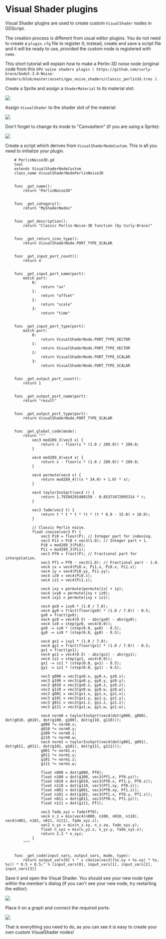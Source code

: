 

Visual Shader plugins
=====================

Visual Shader plugins are used to create custom `VisualShader` nodes
in GDScript.

The creation process is different from usual editor plugins. You do not need to
create a `plugin.cfg` file to register it; instead, create and save a script
file and it will be ready to use, provided the custom node is registered with
`name`.

This short tutorial will explain how to make a Perlin-3D noise node (original
code from this `GPU noise shaders plugin
( https://github.com/curly-brace/Godot-3.0-Noise-Shaders/blob/master/assets/gpu_noise_shaders/classic_perlin3d.tres )`.

Create a Sprite and assign a `ShaderMaterial` to its material slot:

![](img/visual_shader_plugins_start.png)

Assign `VisualShader` to the shader slot of the material:

![](img/visual_shader_plugins_start2.png)

Don't forget to change its mode to "CanvasItem" (if you are using a Sprite):

![](img/visual_shader_plugins_start3.png)

Create a script which derives from `VisualShaderNodeCustom`. This is
all you need to initialize your plugin.

```
    # PerlinNoise3D.gd
    tool
    extends VisualShaderNodeCustom
    class_name VisualShaderNodePerlinNoise3D


    func _get_name():
        return "PerlinNoise3D"


    func _get_category():
        return "MyShaderNodes"


    func _get_description():
        return "Classic Perlin-Noise-3D function (by Curly-Brace)"


    func _get_return_icon_type():
        return VisualShaderNode.PORT_TYPE_SCALAR


    func _get_input_port_count():
        return 4


    func _get_input_port_name(port):
        match port:
            0:
                return "uv"
            1:
                return "offset"
            2:
                return "scale"
            3:
                return "time"


    func _get_input_port_type(port):
        match port:
            0:
                return VisualShaderNode.PORT_TYPE_VECTOR
            1:
                return VisualShaderNode.PORT_TYPE_VECTOR
            2:
                return VisualShaderNode.PORT_TYPE_SCALAR
            3:
                return VisualShaderNode.PORT_TYPE_SCALAR


    func _get_output_port_count():
        return 1


    func _get_output_port_name(port):
        return "result"


    func _get_output_port_type(port):
        return VisualShaderNode.PORT_TYPE_SCALAR


    func _get_global_code(mode):
        return """
            vec3 mod289_3(vec3 x) {
                return x - floor(x * (1.0 / 289.0)) * 289.0;
            }

            vec4 mod289_4(vec4 x) {
                return x - floor(x * (1.0 / 289.0)) * 289.0;
            }

            vec4 permute(vec4 x) {
                return mod289_4(((x * 34.0) + 1.0) * x);
            }

            vec4 taylorInvSqrt(vec4 r) {
                return 1.79284291400159 - 0.85373472095314 * r;
            }

            vec3 fade(vec3 t) {
                return t * t * t * (t * (t * 6.0 - 15.0) + 10.0);
            }

            // Classic Perlin noise.
            float cnoise(vec3 P) {
                vec3 Pi0 = floor(P); // Integer part for indexing.
                vec3 Pi1 = Pi0 + vec3(1.0); // Integer part + 1.
                Pi0 = mod289_3(Pi0);
                Pi1 = mod289_3(Pi1);
                vec3 Pf0 = fract(P); // Fractional part for interpolation.
                vec3 Pf1 = Pf0 - vec3(1.0); // Fractional part - 1.0.
                vec4 ix = vec4(Pi0.x, Pi1.x, Pi0.x, Pi1.x);
                vec4 iy = vec4(Pi0.yy, Pi1.yy);
                vec4 iz0 = vec4(Pi0.z);
                vec4 iz1 = vec4(Pi1.z);

                vec4 ixy = permute(permute(ix) + iy);
                vec4 ixy0 = permute(ixy + iz0);
                vec4 ixy1 = permute(ixy + iz1);

                vec4 gx0 = ixy0 * (1.0 / 7.0);
                vec4 gy0 = fract(floor(gx0) * (1.0 / 7.0)) - 0.5;
                gx0 = fract(gx0);
                vec4 gz0 = vec4(0.5) - abs(gx0) - abs(gy0);
                vec4 sz0 = step(gz0, vec4(0.0));
                gx0 -= sz0 * (step(0.0, gx0) - 0.5);
                gy0 -= sz0 * (step(0.0, gy0) - 0.5);

                vec4 gx1 = ixy1 * (1.0 / 7.0);
                vec4 gy1 = fract(floor(gx1) * (1.0 / 7.0)) - 0.5;
                gx1 = fract(gx1);
                vec4 gz1 = vec4(0.5) - abs(gx1) - abs(gy1);
                vec4 sz1 = step(gz1, vec4(0.0));
                gx1 -= sz1 * (step(0.0, gx1) - 0.5);
                gy1 -= sz1 * (step(0.0, gy1) - 0.5);

                vec3 g000 = vec3(gx0.x, gy0.x, gz0.x);
                vec3 g100 = vec3(gx0.y, gy0.y, gz0.y);
                vec3 g010 = vec3(gx0.z, gy0.z, gz0.z);
                vec3 g110 = vec3(gx0.w, gy0.w, gz0.w);
                vec3 g001 = vec3(gx1.x, gy1.x, gz1.x);
                vec3 g101 = vec3(gx1.y, gy1.y, gz1.y);
                vec3 g011 = vec3(gx1.z, gy1.z, gz1.z);
                vec3 g111 = vec3(gx1.w, gy1.w, gz1.w);

                vec4 norm0 = taylorInvSqrt(vec4(dot(g000, g000), dot(g010, g010), dot(g100, g100), dot(g110, g110)));
                g000 *= norm0.x;
                g010 *= norm0.y;
                g100 *= norm0.z;
                g110 *= norm0.w;
                vec4 norm1 = taylorInvSqrt(vec4(dot(g001, g001), dot(g011, g011), dot(g101, g101), dot(g111, g111)));
                g001 *= norm1.x;
                g011 *= norm1.y;
                g101 *= norm1.z;
                g111 *= norm1.w;

                float n000 = dot(g000, Pf0);
                float n100 = dot(g100, vec3(Pf1.x, Pf0.yz));
                float n010 = dot(g010, vec3(Pf0.x, Pf1.y, Pf0.z));
                float n110 = dot(g110, vec3(Pf1.xy, Pf0.z));
                float n001 = dot(g001, vec3(Pf0.xy, Pf1.z));
                float n101 = dot(g101, vec3(Pf1.x, Pf0.y, Pf1.z));
                float n011 = dot(g011, vec3(Pf0.x, Pf1.yz));
                float n111 = dot(g111, Pf1);

                vec3 fade_xyz = fade(Pf0);
                vec4 n_z = mix(vec4(n000, n100, n010, n110), vec4(n001, n101, n011, n111), fade_xyz.z);
                vec2 n_yz = mix(n_z.xy, n_z.zw, fade_xyz.y);
                float n_xyz = mix(n_yz.x, n_yz.y, fade_xyz.x);
                return 2.2 * n_xyz;
            }
        """


    func _get_code(input_vars, output_vars, mode, type):
        return output_vars[0] + " = cnoise(vec3((%s.xy + %s.xy) * %s, %s)) * 0.5 + 0.5;" % [input_vars[0], input_vars[1], input_vars[2], input_vars[3]]
```

Save it and open the Visual Shader. You should see your new node type within the member's dialog (if you can't see your new node, try restarting the editor):

![](img/visual_shader_plugins_result1.png)

Place it on a graph and connect the required ports:

![](img/visual_shader_plugins_result2.png)

That is everything you need to do, as you can see it is easy to create your own custom VisualShader nodes!
